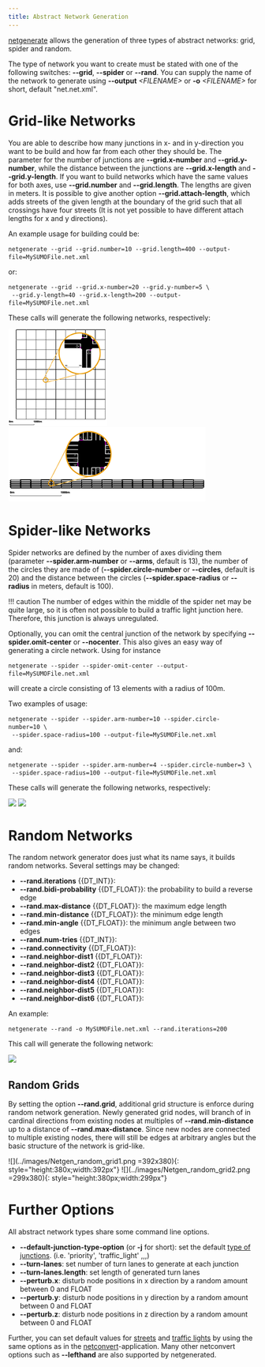 ```yaml
---
title: Abstract Network Generation
---
```


[netgenerate](../netgenerate.md) allows the generation of three
types of abstract networks: grid, spider and random.

The type of network you want to create must be stated with one of the
following switches: **--grid**, **--spider** or **--rand**. You can supply the name of the network to
generate using **--output** *<FILENAME\>* or **-o** *<FILENAME\>* for short, default "net.net.xml".

# Grid-like Networks

You are able to describe how many junctions in x- and in y-direction you
want to be build and how far from each other they should be. The
parameter for the number of junctions are **--grid.x-number** and **--grid.y-number**, while the distance
between the junctions are **--grid.x-length** and **--grid.y-length**. If you want to build networks which
have the same values for both axes, use **--grid.number** and **--grid.length**. The lengths are given in
meters. It is possible to give another option **--grid.attach-length**, which adds streets of
the given length at the boundary of the grid such that all crossings
have four streets (It is not yet possible to have different attach
lengths for x and y directions).

An example usage for building could be:

```
netgenerate --grid --grid.number=10 --grid.length=400 --output-file=MySUMOFile.net.xml
```

or:

```
netgenerate --grid --grid.x-number=20 --grid.y-number=5 \
 --grid.y-length=40 --grid.x-length=200 --output-file=MySUMOFile.net.xml
```

These calls will generate the following networks, respectively:

![](../images/Netgen_grid1.gif)
![](../images/Netgen_grid2.gif)

# Spider-like Networks

Spider networks are defined by the number of axes dividing them
(parameter **--spider.arm-number** or **--arms**, default is 13), the number of the circles they are made
of (**--spider.circle-number** or **--circles**, default is 20) and the distance between the circles (**--spider.space-radius** or **--radius** in
meters, default is 100).

!!! caution
    The number of edges within the middle of the spider net may be quite large, so it is often not possible to build a traffic light junction here. Therefore, this junction is always unregulated.

Optionally, you can omit the central junction of the network by
specifying **--spider.omit-center** or **--nocenter**. This also gives an easy way of generating a circle
network. Using for instance

```
netgenerate --spider --spider-omit-center --output-file=MySUMOFile.net.xml
```

will create a circle consisting of 13 elements with a radius of 100m.

Two examples of usage:

```
netgenerate --spider --spider.arm-number=10 --spider.circle-number=10 \
 --spider.space-radius=100 --output-file=MySUMOFile.net.xml
```

and:

```
netgenerate --spider --spider.arm-number=4 --spider.circle-number=3 \
 --spider.space-radius=100 --output-file=MySUMOFile.net.xml
```

These calls will generate the following networks, respectively:

![](../images/Netgen_spider1.gif)
![](../images/Netgen_spider2.gif)

# Random Networks

The random network generator does just what its name says, it builds
random networks. Several settings may be changed:

- **--rand.iterations** {{DT_INT}}:
- **--rand.bidi-probability** {{DT_FLOAT}}: the probability to build a reverse edge
- **--rand.max-distance** {{DT_FLOAT}}: the maximum edge length
- **--rand.min-distance** {{DT_FLOAT}}: the minimum edge length
- **--rand.min-angle** {{DT_FLOAT}}: the minimum angle between two edges
- **--rand.num-tries** {{DT_INT}}:
- **--rand.connectivity** {{DT_FLOAT}}:
- **--rand.neighbor-dist1** {{DT_FLOAT}}:
- **--rand.neighbor-dist2** {{DT_FLOAT}}:
- **--rand.neighbor-dist3** {{DT_FLOAT}}:
- **--rand.neighbor-dist4** {{DT_FLOAT}}:
- **--rand.neighbor-dist5** {{DT_FLOAT}}:
- **--rand.neighbor-dist6** {{DT_FLOAT}}:

An example:

```
netgenerate --rand -o MySUMOFile.net.xml --rand.iterations=200
```

This call will generate the following network:

![](../images/Netgen_random1.gif)

## Random Grids

By setting the option **--rand.grid**, additional grid structure is enforce during random network generation. 
Newly generated grid nodes, will branch of in cardinal directions from existing nodes at multiples of **--rand.min-distance** up to a distance of **--rand.max-distance**. Since new nodes are connected to multiple existing nodes, there will still be edges at arbitrary angles but the basic structure of the network is grid-like.

![](../images/Netgen_random_grid1.png =392x380){: style="height:380x;width:392px"}
![](../images/Netgen_random_grid2.png =299x380){: style="height:380px;width:299px"}

# Further Options

All abstract network types share some command line options. 

- **--default-junction-type-option** (or **-j** for short): set the default [type of junctions](PlainXML.html#node_types). (i.e. 'priority', 'traffic_light' ,,,)
- **--turn-lanes**: set number of turn lanes to generate at each junction
- **--turn-lanes.length**: set length of generated turn lanes
- **--perturb.x**: disturb node positions in x direction by a random amount between 0 and FLOAT
- **--perturb.y**: disturb node positions in y direction by a random amount between 0 and FLOAT
- **--perturb.z**: disturb node positions in z direction by a random amount between 0 and FLOAT

Further, you can set default values for [streets](../netconvert.md#building_defaults) and [traffic lights](../netconvert.md#tls_building) by using the same
options as in the [netconvert](../netconvert.md)-application. 
Many other netconvert options such as **--lefthand** are also supported by netgenerated.

